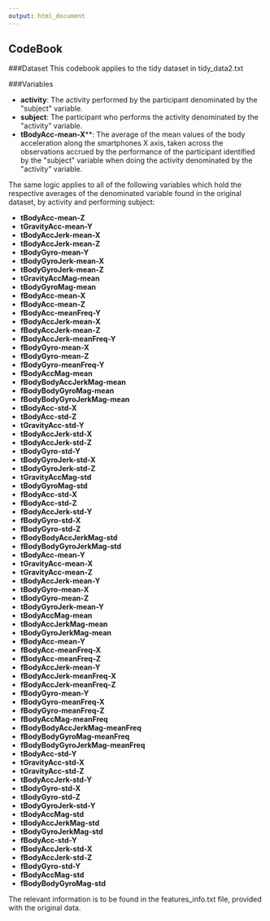 ```yaml
---
output: html_document
---
```

CodeBook
------------------------------------------
###Dataset
This codebook applies to the tidy dataset in tidy_data2.txt

###Variables   
   * **activity**: The activity performed by the participant denominated by the "subject" variable.
   * **subject**: The participant who performs the activity denominated by the "activity" variable.
   * **tBodyAcc-mean-X****: The average of the mean values of the body acceleration along the smartphones X axis, taken across the observations accrued by the performance of the participant identified by the "subject" variable when doing the activity denominated by the "activity" variable.
   
The same logic applies to all of the following variables which hold the respective averages of the denominated variable found in the original dataset, by activity and performing subject:

   * **tBodyAcc-mean-Z** 
   * **tGravityAcc-mean-Y**
   * **tBodyAccJerk-mean-X**
   * **tBodyAccJerk-mean-Z**
   * **tBodyGyro-mean-Y**
   * **tBodyGyroJerk-mean-X**
   * **tBodyGyroJerk-mean-Z**
   * **tGravityAccMag-mean**
   * **tBodyGyroMag-mean**
   * **fBodyAcc-mean-X**
   * **fBodyAcc-mean-Z**
   * **fBodyAcc-meanFreq-Y**
   * **fBodyAccJerk-mean-X**
   * **fBodyAccJerk-mean-Z**
   * **fBodyAccJerk-meanFreq-Y**
   * **fBodyGyro-mean-X**
   * **fBodyGyro-mean-Z**
   * **fBodyGyro-meanFreq-Y**
   * **fBodyAccMag-mean**
   * **fBodyBodyAccJerkMag-mean**
   * **fBodyBodyGyroMag-mean**
   * **fBodyBodyGyroJerkMag-mean**
   * **tBodyAcc-std-X**
   * **tBodyAcc-std-Z**
   * **tGravityAcc-std-Y**
   * **tBodyAccJerk-std-X**
   * **tBodyAccJerk-std-Z**
   * **tBodyGyro-std-Y**
   * **tBodyGyroJerk-std-X**
   * **tBodyGyroJerk-std-Z**
   * **tGravityAccMag-std**
   * **tBodyGyroMag-std**
   * **fBodyAcc-std-X**
   * **fBodyAcc-std-Z**
   * **fBodyAccJerk-std-Y**
   * **fBodyGyro-std-X**
   * **fBodyGyro-std-Z**
   * **fBodyBodyAccJerkMag-std**
   * **fBodyBodyGyroJerkMag-std**
   * **tBodyAcc-mean-Y**
   * **tGravityAcc-mean-X**
   * **tGravityAcc-mean-Z**
   * **tBodyAccJerk-mean-Y**
   * **tBodyGyro-mean-X**
   * **tBodyGyro-mean-Z**
   * **tBodyGyroJerk-mean-Y**
   * **tBodyAccMag-mean**
   * **tBodyAccJerkMag-mean**
   * **tBodyGyroJerkMag-mean**
   * **fBodyAcc-mean-Y**
   * **fBodyAcc-meanFreq-X**
   * **fBodyAcc-meanFreq-Z**
   * **fBodyAccJerk-mean-Y**
   * **fBodyAccJerk-meanFreq-X**
   * **fBodyAccJerk-meanFreq-Z**
   * **fBodyGyro-mean-Y**
   * **fBodyGyro-meanFreq-X**
   * **fBodyGyro-meanFreq-Z**
   * **fBodyAccMag-meanFreq**
   * **fBodyBodyAccJerkMag-meanFreq**
   * **fBodyBodyGyroMag-meanFreq**
   * **fBodyBodyGyroJerkMag-meanFreq**
   * **tBodyAcc-std-Y**
   * **tGravityAcc-std-X**
   * **tGravityAcc-std-Z**
   * **tBodyAccJerk-std-Y**
   * **tBodyGyro-std-X**
   * **tBodyGyro-std-Z**
   * **tBodyGyroJerk-std-Y**
   * **tBodyAccMag-std**
   * **tBodyAccJerkMag-std**
   * **tBodyGyroJerkMag-std**
   * **fBodyAcc-std-Y**
   * **fBodyAccJerk-std-X**
   * **fBodyAccJerk-std-Z**
   * **fBodyGyro-std-Y**
   * **fBodyAccMag-std**
   * **fBodyBodyGyroMag-std**
   
The relevant information is to be found in the features_info.txt file, provided with the original data.